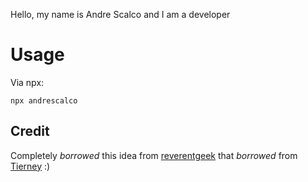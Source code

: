 Hello, my name is Andre Scalco and I am a developer

# Usage
Via npx:
```
npx andrescalco
```

## Credit

Completely *borrowed* this idea from [reverentgeek](https://github.com/reverentgeek) that *borrowed* from [Tierney](https://github.com/bnb/bitandbang) :)
